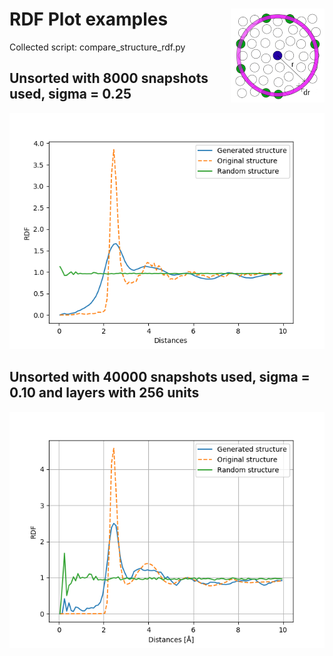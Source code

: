 # RDF Plot examples <img src="https://github.com/wambergo/RePAP/blob/master/radial_distribution_function/rdf_figure.png" align="right" />

Collected script: compare_structure_rdf.py

## Unsorted with 8000 snapshots used, sigma = 0.25
![Screenshot](plots/compare_rdfs.png)

## Unsorted with 40000 snapshots used, sigma = 0.10 and layers with 256 units
![Screenshot](plots/compare_s01_40000_l1_256hidden.png)
